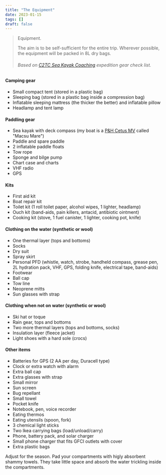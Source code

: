 ```yaml
---
title: "The Equipment"
date: 2023-01-15
tags: []
draft: false
---
```


> Equipment.
>
> The aim is to be self-sufficient for the entire trip. Wherever possible, the equipment will be packed in 8L dry bags.
>
> ###### Based on [C2TC Sea Kayak Coaching](https://committed2thecore.com/) expedition gear check list.

#### Camping gear

- Small compact tent (stored in a plastic bag)
- Sleeping bag (stored in a plastic bag inside a compression bag)
- Inflatable sleeping mattress (the thicker the better) and inflatable pillow
- Headlamp and tent lamp

#### Paddling gear

- Sea kayak with deck compass (my boat is a [P&H Cetus MV](https://www.phseakayaks.com/kayaks.php?model=cetus-mv) called "Macsu Mare")
- Paddle and spare paddle
- 2 inflatable paddle floats
- Tow rope
- Sponge and bilge pump
- Chart case and charts
- VHF radio
- GPS

#### Kits

- First aid kit
- Boat repair kit
- Toilet kit (1 roll toilet paper, alcohol wipes, 1 lighter, headlamp)
- Ouch kit (band-aids, pain killers, antacid, antibiotic ointment)
- Cooking kit (stove, 1 fuel canister, 1 lighter, cooking pot, knife)

#### Clothing on the water (synthetic or wool)

- One thermal layer (tops and bottoms)
- Socks
- Dry suit
- Spray skirt
- Personal PFD (whistle, watch, strobe, handheld compass, grease pen, 2L hydration pack, VHF, GPS, folding knife, electrical tape, band-aids)
- Footwear
- Ball cap
- Tow line
- Neoprene mitts
- Sun glasses with strap

#### Clothing when not on water (synthetic or wool)

- Ski hat or toque
- Rain gear, tops and bottoms
- Two more thermal layers (tops and bottoms, socks)
- Insulation layer (fleece jacket)
- Light shoes with a hard sole (crocs)

#### Other items

- Batteries for GPS (2 AA per day, Duracell type)
- Clock or extra watch with alarm
- Extra ball cap
- Extra glasses with strap
- Small mirror
- Sun screen
- Bug repellant
- Small towel
- Pocket knife
- Notebook, pen, voice recorder
- Eating thermos
- Eating utensils (spoon, fork)
- 3 chemical light sticks
- Two Ikea carrying bags (load/unload/carry)
- Phone, battery pack, and solar charger
- Small phone charger that fits GFCI outlets with cover
- Extra plastic bags

Adjust for the season. Pad your compartments with higly absorbent shammy towels. They take little space and absorb the water trickling inside the compartments.
